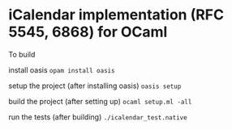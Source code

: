 # iCalendar implementation (RFC 5545, 6868) for OCaml
To build

install oasis
`opam install oasis`

setup the project (after installing oasis)
`oasis setup`

build the project (after setting up)
`ocaml setup.ml -all`

run the tests (after building)
`./icalendar_test.native`